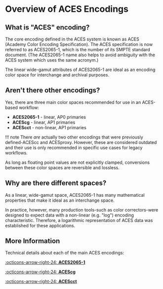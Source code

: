 <!-- SPDX-License-Identifier: CC-BY-4.0 -->
<!-- Copyright Contributors to the ACES Documentation -->


Overview of ACES Encodings
==========================

What is "ACES" encoding?
------------------------

The core encoding defined in the ACES system is known as ACES (Academy Color Encoding Specification). The ACES specification is now referred to as ACES2065-1, which is the number of its SMPTE standard document. (The ACES2065-1 name also helps to avoid ambiguity with the ACES system which uses the same acronym.) 

The linear wide-gamut attributes of ACES2065-1 are ideal as an encoding color space for interchange and archival purposes. 


Aren't there other encodings?
-----------------------------
Yes, there are three main color spaces recommended for use in an ACES-based workflow:

* **ACES2065-1** - linear, AP0 primaries
* **ACEScg** - linear, AP1 primaries
* **ACEScct** - non-linear, AP1 primaries

!!! note
    There _are_ actually two other encodings that were previously defined-ACEScc and ACESproxy. However, these are considered outdated and their use is only recommended in specific use cases for legacy workflows.

As long as floating point values are not explicitly clamped, conversions between these color spaces are reversible and lossless.



Why are there different spaces?
-------------------------------
As a linear, wide-gamut space, ACES2065-1 has many mathematical properties that make it ideal as an interchange space. 

In practice, however, many production tools-such as color correctors-were designed to expect data with a non-linear (e.g. "log") encoding characteristic. Therefore, a logarithmic representation of ACES data was established for these applications. 



More Information
----------------

Technical details about each of the main ACES encodings:

[:octicons-arrow-right-24: **ACES2065-1**](./aces2065-1.md) 

[:octicons-arrow-right-24: **ACEScg**](./acescg.md) 

[:octicons-arrow-right-24: **ACEScct**](./acescct.md) 